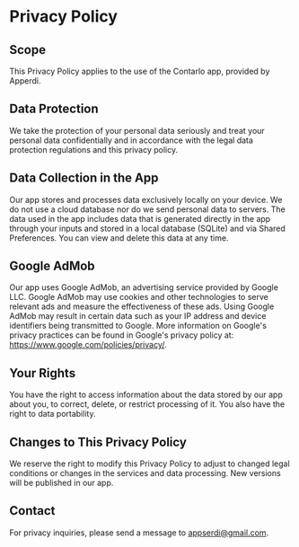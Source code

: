 # Privacy Policy
## Scope
This Privacy Policy applies to the use of the Contarlo app, provided by Apperdi.

## Data Protection
We take the protection of your personal data seriously and treat your personal data confidentially and in accordance with the legal data protection regulations and this privacy policy.

## Data Collection in the App
Our app stores and processes data exclusively locally on your device. We do not use a cloud database nor do we send personal data to servers. The data used in the app includes data that is generated directly in the app through your inputs and stored in a local database (SQLite) and via Shared Preferences. You can view and delete this data at any time.

## Google AdMob
Our app uses Google AdMob, an advertising service provided by Google LLC. Google AdMob may use cookies and other technologies to serve relevant ads and measure the effectiveness of these ads. Using Google AdMob may result in certain data such as your IP address and device identifiers being transmitted to Google. More information on Google's privacy practices can be found in Google's privacy policy at: https://www.google.com/policies/privacy/.

## Your Rights
You have the right to access information about the data stored by our app about you, to correct, delete, or restrict processing of it. You also have the right to data portability.

## Changes to This Privacy Policy
We reserve the right to modify this Privacy Policy to adjust to changed legal conditions or changes in the services and data processing. New versions will be published in our app.

## Contact
For privacy inquiries, please send a message to appserdi@gmail.com.
